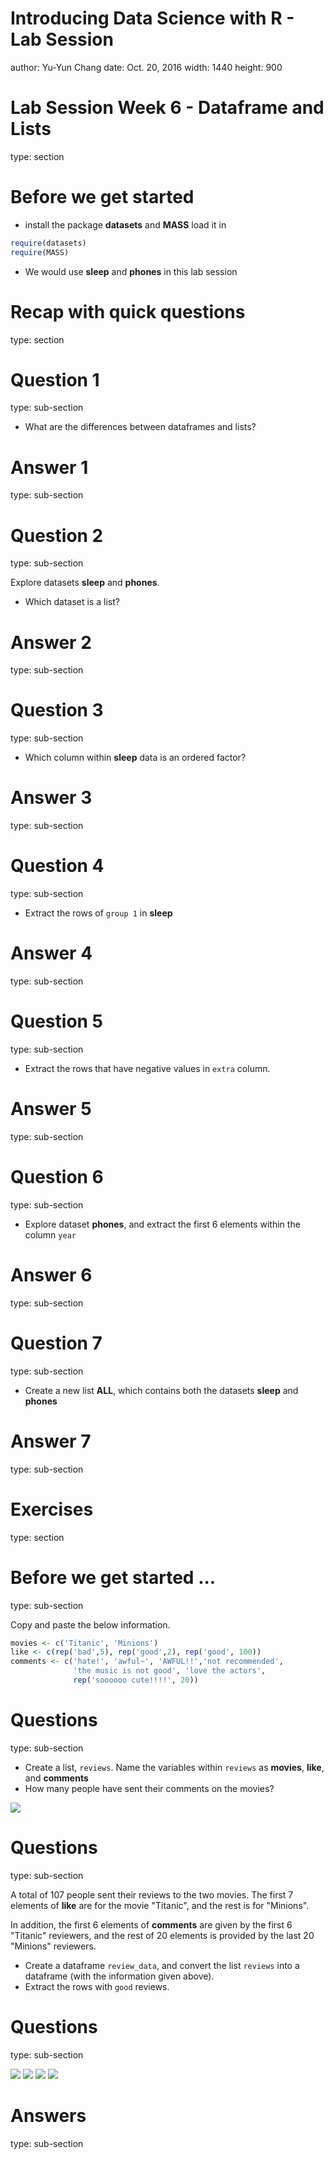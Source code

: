 Introducing Data Science with R - Lab Session
========================================================
author: Yu-Yun Chang
date: Oct. 20, 2016
width: 1440
height: 900





Lab Session Week 6 - Dataframe and Lists
========================================================
type: section




Before we get started
========================================================


- install the package __datasets__ and __MASS__ load it in


```r
require(datasets)
require(MASS)
```


- We would use __sleep__ and __phones__ in this lab session



Recap with quick questions
========================================================
type: section


Question 1
========================================
type: sub-section

- What are the differences between dataframes and lists?



Answer 1
===============================
type: sub-section




Question 2
======================
type: sub-section

Explore datasets __sleep__ and __phones__.
- Which dataset is a list?



Answer 2
======================
type: sub-section





Question 3
======================
type: sub-section

- Which column within __sleep__ data is an ordered factor?



Answer 3
======================
type: sub-section






Question 4
======================
type: sub-section

- Extract the rows of `group 1` in __sleep__


Answer 4
======================
type: sub-section




Question 5
======================
type: sub-section

- Extract the rows that have negative values in `extra` column.


Answer 5
======================
type: sub-section




Question 6
======================
type: sub-section

- Explore dataset __phones__, and extract the first 6 elements within the column `year`


Answer 6
======================
type: sub-section




Question 7
======================
type: sub-section

- Create a new list __ALL__, which contains both the datasets __sleep__ and __phones__


Answer 7
======================
type: sub-section





Exercises
======================
type: section


Before we get started ...
=====================
type: sub-section

Copy and paste the below information.


```r
movies <- c('Titanic', 'Minions')
like <- c(rep('bad',5), rep('good',2), rep('good', 100))
comments <- c('hate!', 'awful~', 'AWFUL!!','not recommended', 
              'the music is not good', 'love the actors', 
              rep('soooooo cute!!!!', 20))
```




Questions
=====================
type: sub-section

- Create a list, `reviews`. Name the variables within `reviews` as __movies__, __like__, and __comments__
- How many people have sent their comments on the movies?

![](images/reviews.png)




Questions
=====================
type: sub-section


A total of 107 people sent their reviews to the two movies. The first 7 elements of __like__ are for the movie "Titanic", and the rest is for "Minions". 

In addition, the first 6 elements of __comments__ are given by the first 6 "Titanic" reviewers, and the rest of 20 elements is provided by the last 20 "Minions" reviewers.

- Create a dataframe `review_data`, and convert the list `reviews` into a dataframe (with the information given above).
- Extract the rows with `good` reviews.



Questions
=====================
type: sub-section

![](images/rev1.png)
![](images/rev2.png)
![](images/rev3.png)
![](images/rev4.png)


Answers
=====================
type: sub-section





